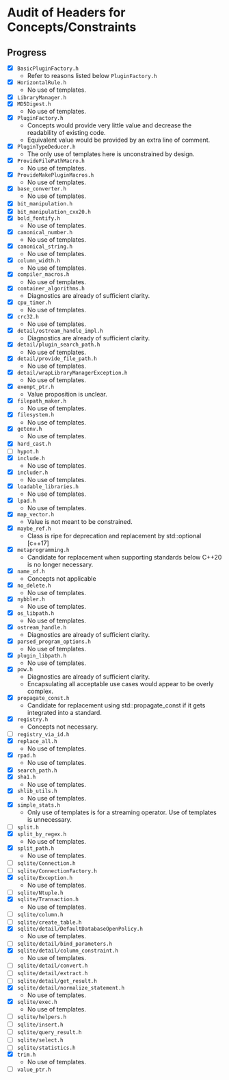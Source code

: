 # Audit of Headers for Concepts/Constraints

## Progress

* [x] `BasicPluginFactory.h`
  * Refer to reasons listed below `PluginFactory.h`
* [x] `HorizontalRule.h`
  * No use of templates.
* [x] `LibraryManager.h`
* [x] `MD5Digest.h`
  * No use of templates.
* [x] `PluginFactory.h`
  * Concepts would provide very little value and decrease the readability of existing code.
  * Equivalent value would be provided by an extra line of comment.
* [x] `PluginTypeDeducer.h`
  * The only use of templates here is unconstrained by design.
* [x] `ProvideFilePathMacro.h`
  * No use of templates.
* [x] `ProvideMakePluginMacros.h`
  * No use of templates.
* [x] `base_converter.h`
  * No use of templates.
* [x] `bit_manipulation.h`
* [x] `bit_manipulation_cxx20.h`
* [x] `bold_fontify.h`
  * No use of templates.
* [x] `canonical_number.h`
  * No use of templates.
* [x] `canonical_string.h`
  * No use of templates.
* [x] `column_width.h`
  * No use of templates.
* [x] `compiler_macros.h`
  * No use of templates.
* [x] `container_algorithms.h`
  * Diagnostics are already of sufficient clarity.
* [x] `cpu_timer.h`
  * No use of templates.
* [x] `crc32.h`
  * No use of templates.
* [x] `detail/ostream_handle_impl.h`
  * Diagnostics are already of sufficient clarity.
* [x] `detail/plugin_search_path.h`
  * No use of templates.
* [x] `detail/provide_file_path.h`
  * No use of templates.
* [x] `detail/wrapLibraryManagerException.h`
  * No use of templates.
* [x] `exempt_ptr.h`
  * Value proposition is unclear.
* [x] `filepath_maker.h`
  * No use of templates.
* [x] `filesystem.h`
  * No use of templates.
* [x] `getenv.h`
  * No use of templates.
* [x] `hard_cast.h`
* [ ] `hypot.h`
* [x] `include.h`
  * No use of templates.
* [x] `includer.h`
  * No use of templates.
* [x] `loadable_libraries.h`
  * No use of templates.
* [x] `lpad.h`
  * No use of templates.
* [x] `map_vector.h`
  * Value is not meant to be constrained.
* [x] `maybe_ref.h`
  * Class is ripe for deprecation and replacement by std::optional [c++17]
* [x] `metaprogramming.h`
  * Candidate for replacement when supporting standards below C++20 is no longer necessary.
* [x] `name_of.h`
  * Concepts not applicable
* [x] `no_delete.h`
  * No use of templates.
* [x] `nybbler.h`
  * No use of templates.
* [x] `os_libpath.h`
  * No use of templates.
* [x] `ostream_handle.h`
  * Diagnostics are already of sufficient clarity.
* [x] `parsed_program_options.h`
  * No use of templates.
* [x] `plugin_libpath.h`
  * No use of templates.
* [x] `pow.h`
  * Diagnostics are already of sufficient clarity.
  * Encapsulating all acceptable use cases would appear to be overly
    complex.
* [x] `propagate_const.h`
  * Candidate for replacement using std::propagate_const if it gets integrated into a standard.
* [x] `registry.h`
  * Concepts not necessary.
* [ ] `registry_via_id.h`
* [x] `replace_all.h`
  * No use of templates.
* [x] `rpad.h`
  * No use of templates.
* [x] `search_path.h`
* [x] `sha1.h`
  * No use of templates.
* [x] `shlib_utils.h`
  * No use of templates.
* [x] `simple_stats.h`
  * Only use of templates is for a streaming operator. Use of templates is unnecessary.
* [ ] `split.h`
* [x] `split_by_regex.h`
  * No use of templates.
* [x] `split_path.h`
  * No use of templates.
* [ ] `sqlite/Connection.h`
* [ ] `sqlite/ConnectionFactory.h`
* [x] `sqlite/Exception.h`
  * No use of templates.
* [ ] `sqlite/Ntuple.h`
* [x] `sqlite/Transaction.h`
  * No use of templates.
* [ ] `sqlite/column.h`
* [ ] `sqlite/create_table.h`
* [x] `sqlite/detail/DefaultDatabaseOpenPolicy.h`
  * No use of templates.
* [ ] `sqlite/detail/bind_parameters.h`
* [x] `sqlite/detail/column_constraint.h`
  * No use of templates.
* [ ] `sqlite/detail/convert.h`
* [ ] `sqlite/detail/extract.h`
* [ ] `sqlite/detail/get_result.h`
* [x] `sqlite/detail/normalize_statement.h`
  * No use of templates.
* [x] `sqlite/exec.h`
  * No use of templates.
* [ ] `sqlite/helpers.h`
* [ ] `sqlite/insert.h`
* [ ] `sqlite/query_result.h`
* [ ] `sqlite/select.h`
* [ ] `sqlite/statistics.h`
* [x] `trim.h`
  * No use of templates.
* [ ] `value_ptr.h`
